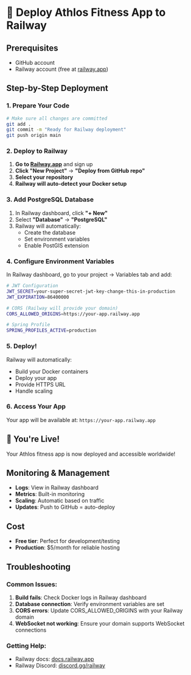 # 🚀 Deploy Athlos Fitness App to Railway

## Prerequisites
- GitHub account
- Railway account (free at [railway.app](https://railway.app))

## Step-by-Step Deployment

### 1. Prepare Your Code
```bash
# Make sure all changes are committed
git add .
git commit -m "Ready for Railway deployment"
git push origin main
```

### 2. Deploy to Railway

1. **Go to [Railway.app](https://railway.app)** and sign up
2. **Click "New Project"** → **"Deploy from GitHub repo"**
3. **Select your repository**
4. **Railway will auto-detect your Docker setup**

### 3. Add PostgreSQL Database

1. In Railway dashboard, click **"+ New"**
2. Select **"Database"** → **"PostgreSQL"**
3. Railway will automatically:
   - Create the database
   - Set environment variables
   - Enable PostGIS extension

### 4. Configure Environment Variables

In Railway dashboard, go to your project → Variables tab and add:

```bash
# JWT Configuration
JWT_SECRET=your-super-secret-jwt-key-change-this-in-production
JWT_EXPIRATION=86400000

# CORS (Railway will provide your domain)
CORS_ALLOWED_ORIGINS=https://your-app.railway.app

# Spring Profile
SPRING_PROFILES_ACTIVE=production
```

### 5. Deploy!

Railway will automatically:
- Build your Docker containers
- Deploy your app
- Provide HTTPS URL
- Handle scaling

### 6. Access Your App

Your app will be available at: `https://your-app.railway.app`

## 🎉 You're Live!

Your Athlos fitness app is now deployed and accessible worldwide!

## Monitoring & Management

- **Logs**: View in Railway dashboard
- **Metrics**: Built-in monitoring
- **Scaling**: Automatic based on traffic
- **Updates**: Push to GitHub = auto-deploy

## Cost
- **Free tier**: Perfect for development/testing
- **Production**: $5/month for reliable hosting

## Troubleshooting

### Common Issues:

1. **Build fails**: Check Docker logs in Railway dashboard
2. **Database connection**: Verify environment variables are set
3. **CORS errors**: Update CORS_ALLOWED_ORIGINS with your Railway domain
4. **WebSocket not working**: Ensure your domain supports WebSocket connections

### Getting Help:
- Railway docs: [docs.railway.app](https://docs.railway.app)
- Railway Discord: [discord.gg/railway](https://discord.gg/railway)
